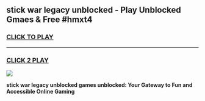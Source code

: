 
## stick war legacy unblocked - Play Unblocked Gmaes & Free #hmxt4
<h3>
<a href="https://news.freeplayer.one?title=stick_war_legacy_unblocked&ref=03M">CLICK TO PLAY</a></h3>
<hr>

<h3>
<a href="https://news.freeplayer.one?title=stick_war_legacy_unblocked&ref=03M">CLICK 2 PLAY</a>
  
</h3>

<a href="https://news.freeplayer.one?title=stick_war_legacy_unblocked&ref=03M"><img src="https://clearcache.store/games.png"></a>


**stick war legacy unblocked games unblocked: Your Gateway to Fun and Accessible Online Gaming**
